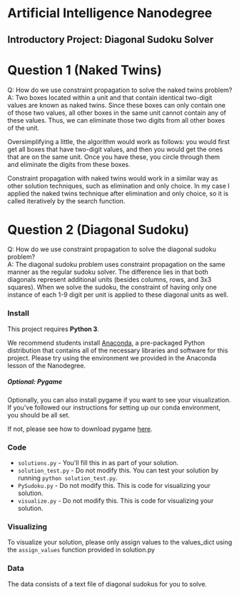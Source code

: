 # Artificial Intelligence Nanodegree
## Introductory Project: Diagonal Sudoku Solver

# Question 1 (Naked Twins)
Q: How do we use constraint propagation to solve the naked twins problem?  
A: Two boxes located within a unit and that contain identical two-digit values are known as naked twins. Since these boxes can only contain one of those two values, all other boxes in the same unit cannot contain any of these values. Thus, we can eliminate those two digits from all other boxes of the unit.

Oversimplifying a little, the algorithm would work as follows: you would first get all boxes that have two-digit values, and then you would get the ones that are on the same unit. Once you have these, you circle through them and eliminate the digits from these boxes.

Constraint propagation with naked twins would work in a similar way as other solution techniques, such as elimination and only choice. In my case I applied the naked twins technique after elimination and only choice, so it is called iteratively by the search function.

# Question 2 (Diagonal Sudoku)
Q: How do we use constraint propagation to solve the diagonal sudoku problem?  
A: The diagonal sudoku problem uses constraint propagation on the same manner as the regular sudoku solver. The difference lies in that both diagonals represent additional units (besides columns, rows, and 3x3 squares). When we solve the sudoku, the constraint of having only one instance of each 1-9 digit per unit is applied to these diagonal units as well.

### Install

This project requires **Python 3**.

We recommend students install [Anaconda](https://www.continuum.io/downloads), a pre-packaged Python distribution that contains all of the necessary libraries and software for this project. 
Please try using the environment we provided in the Anaconda lesson of the Nanodegree.

##### Optional: Pygame

Optionally, you can also install pygame if you want to see your visualization. If you've followed our instructions for setting up our conda environment, you should be all set.

If not, please see how to download pygame [here](http://www.pygame.org/download.shtml).

### Code

* `solutions.py` - You'll fill this in as part of your solution.
* `solution_test.py` - Do not modify this. You can test your solution by running `python solution_test.py`.
* `PySudoku.py` - Do not modify this. This is code for visualizing your solution.
* `visualize.py` - Do not modify this. This is code for visualizing your solution.

### Visualizing

To visualize your solution, please only assign values to the values_dict using the ```assign_values``` function provided in solution.py

### Data

The data consists of a text file of diagonal sudokus for you to solve.
